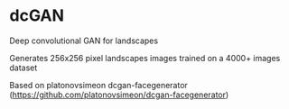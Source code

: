 # dcGAN

Deep convolutional GAN for landscapes

Generates 256x256 pixel landscapes images trained on a 4000+ images dataset

Based on platonovsimeon dcgan-facegenerator (https://github.com/platonovsimeon/dcgan-facegenerator)
